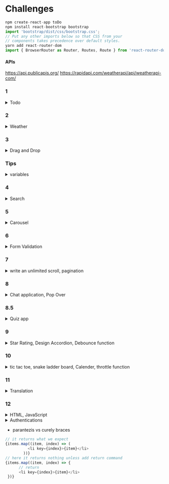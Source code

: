 


# Challenges

```javascript
npm create-react-app toDo
npm install react-bootstrap bootstrap
import 'bootstrap/dist/css/bootstrap.css';
// Put any other imports below so that CSS from your
// components takes precedence over default styles.
yarn add react-router-dom
import { BrowserRouter as Router, Routes, Route } from 'react-router-dom';
```

#### APIs
https://api.publicapis.org/
https://rapidapi.com/weatherapi/api/weatherapi-com/


### 1 
<details>
  <summary>  Todo  </summary> 

- Need two satates, input and todo lists.
- `<input />` with handleon change to set input
- button to add todo to the list using using accumolate operator as

```javascript
const handleAddTodo = () => {
  setTodo([...todo, { text: input, completed: false }]);
};

 const handleCheck = (index) => {
    console.log(index);
    const newTodo = [...todo];
    newTodo[index].isCompleted = !newTodo[index].isCompleted;
    setTodo(newTodo);
  };

 style={{textDecoration: element.isCompleted ? "line-through" : ""}}
```

- `return ()` includes an array read through

```javascript
todo.map((item, index)=>{ return ( )})
<li key={index}>
```

- set syle if not completed

```javascript
 <span
              style={{
                textDecoration: item.completed ? "line-through" : "underline"
              }}
              onClick={(_) => handleCompleteTodo(index)}
            >
```

- handleCompleteTodo is the one to change the complete task
  `newTodo[index].completed = !newTodo[index].completed;`

- add delete button to handle as `newTodo.splice(index, 1)`
</details>

### 2 
<details>
  <summary>  Weather  </summary> 
- Show the weather, set interval to hit endpoint
- UseEffect to fetch data, response includes data, status in json // no need to parse.json(response)
- setWeather useState to manage response
- return is conditional

```javascript
return (
  <div>
    {weatherData ? (
      <>
        <h1>{weatherData.location.name}</h1>
        <p>Description: {weatherData.curren.temp_c} C</p>
      </>
    ) : (
      <p>Loading weather data...</p>
    )}
  </div>
);
```

- Use axios to fetch

```javascript
await axios.get(apiUrl);
await axios.post(apiUrl, payload, { header });
```
</details>

### 3 
<details>
  <summary>  Drag and Drop  </summary> 
* first add `onDragOver` on items and the zone you want to drop to call anonymouse function prevent event default 
*  `dragable` built in tag to identify which object is dragable
*  `onDragStart` built in function to trigger a function using anonymouse function 
*  `onDrop` built in tag, to handle when drop over
*  On each event, we have event handlers to set states. State are array of items. to accumulate or remove 
*  On return is a map go over an array of items and display them, below can usefull when wants to delete an item
```javascript
 event.dataTransfer.setData('text/plain', index);
index = event.dataTransfer.getData('text/plain');
```
</details>

### Tips
<details>
  <summary> variables  </summary> 

#### Variables

* Variable define in global scope become property of global objects
  * If browser, the global object is window (window.myvar)
  * If node, global object is the module name  (mdodule.myvar)
* `const` , `let` are block scope, `var` is function scope 

#### This
* Manualy set this to a function
  * if a function uses this inside, you can pass an object to it to be its `this`
    * `myfunction.call(person)` , person is an object, 
  * If you don't want to call object right away, bind it later call and this is there
    * `const newfunc = myfunction.bind(person)`
  * If you want another object, you can use  `apply` instead of call



##### Spread Operator

- The spread operator is a powerful feature in JavaScript that simplifies working with arrays, objects, and function arguments by providing a concise and flexible syntax for expanding iterable values into individual elements.

* Flatten nested Javascript Array without using Array.prototype.flat()

##### Shallow vs deep Copy

-  Modifying the copied object affect the original object. To create independent copies of objects, you need to use appropriate techniques like
   - spread operators for shallow copies `[...arr]` , `{...obj}` or deep copies like `Object.assign()`, `JSON.parse(JSON.stringify())`
- Create a new object, the new object or array will have its own references to the same values as the original. But the nested values are unchanged, if you want all nesged values cahnge then use deep copy

```javascript
// Shallow copy of an array
const originalArray = [1, 2, 3];
const copiedArray = [...originalArray];
// deep copay or use lodash.cloneDeep
const deepCopiedArray = JSON.parse(JSON.stringify(array));
```
* https://api.github.com/
* https://api.github.com/search/issues?q={query}
  {&page,per_page,sort,order}
* https://api.github.com/users/openai/repos
* https://developers.thecatapi.com/view-account/ylX4blBYT9FaoVd6OhvR?report=FJkYOq9tW

#### 
```javascript
export default function search() {
// above is wrong, correct it 
export default function Search() {
```
* Accumulate states, we can update using setState as below
```javascript
setDropZoneItems((prevItems) => [...prevItems, draggedItem]);
```
* Map either put return with { } or use ().
* below print nothing, need uncomment `return` or remove`{}` and replace with `()`
```javascript
  {dropedItems && dropedItems.map((item) => 
  //return
             { // (
               <div key={item}>
                    
                     {item}    
                    
                </div>
             } // )
            
        )}
```

### Clean up function


* It performs when the component unmounts or when the dependencies changed
* It is useful for canceling subscriptions, clearing timers, or releasing any resources.
* return a function inside useEffect is cleanup function. One common clean up is return cancel axios to cancel request
```javascript
// on top
  useEffect(() => {
    const source = axios.CancelToken.source();
  .
  .
  .
    return () => {
        // Cancel the ongoing request
        source.cancel("Request canceled by cleanup");
    };
```


#### State Value
* If you update the state value directly and try to use setState with that not working! React can't recognize any change on object since it checks shallow copy. So to solve it you always need to make a copy shallow of the state, update it and then use it to set 
```javascript
const [anystate, setAnystate] = useState([])

anystate.push(1)
setAnyState(anystate) // not changing 

newvar = [...anystate]
newwar.push(1)
setAnyState(newvar) // works
```

### Test Async/Await

* `async` words just tell compiler that this function return a promise, so it wrapped it with a resolved promise
* Function body executes synchronously until it sees `await`. So it waits until the promise is resolved and controlled back to the place when `async` function was called and continue to execute the rest of codes
* When reached to the end of function, caller back to resolve the promise.
```javascript
 (async function(){
            console.log("before")
            const result = await axios.request(options)
            console.log("after")
            console.log(result)
        })();
  console.log("continue to the end of code")
// result
before
continue to the end of code
after 
result
```
* Remove await, which allows to go over next line without doing execution as async

```javascript
 (async function(){
            console.log("before")
            const result = axios.request(options)
            console.log("after")
            console.log(result)
        })();
  console.log("ss")
// result
before
after 
result(a promise)
ss
```
* Race between promise and I/o. To test that I added one setTimeout, as you see the result saying I/O is always on priority compare to promise queues. 

```javascript
    (async function(){
            console.log("before")
            const result = await axios.request(options)
            console.log("after")
            console.log(result)
        })();
        setTimeout(() => {
            console.log("from time out") 
        }, 0);
        console.log("continue to the end of code")
   
    })
// result
before
continue to the end of code
from time out
after 
result

```

</details>

### 4
<details>
  <summary> Search  </summary> 

* connect to github and search users
```javascript
// a good example of fetch data
  useEffect(() => {
    const fetchData = async () => {
      try {
        const response = await fetch('https://api.example.com/data');
        if (!response.ok) {
          throw new Error('Failed to fetch data');
        }
        const data = await response.json();
        setData(data);
      } catch (error) {
        setError(error.message);
      } finally {
        setIsLoading(false);
      }
    };

    fetchData();
  }, []);
```
* To handle search
```javascript
 const handleKeyDown = (e) => {
    e.preventDefault();
    const input = e.target.value;
    let selectedUsers = [];
    users.forEach((user) => {
      if (user.toLowerCase().includes(input)) {
        selectedUsers.push(user);
      }
    });
    setSearch(selectedUsers);
  };

```
</details>

### 5
<details>
  <summary> Carousel </summary> 
Carousel: Create a carousel component that displays a set of images or content and allows users to navigate between them using buttons or swipe gestures. This exercise tests your knowledge of React component lifecycle methods, event handling, and handling state transitions.
</details>

### 6 
<details>
  <summary> Form Validation </summary> 

* Form Validation: Create a form with various input fields and implement validation logic to ensure that the data entered by the user meets certain criteria. This exercise evaluates your ability to manage form state, handle user input, and display validation errors.
</details>

### 7
<details>
  <summary> write an unlimited scroll, pagination </summary> 

Pagination: Implement a pagination component that fetches data from an API and displays it in paginated form, allowing users to navigate through the pages. This exercise examines your ability to manage state, handle API pagination, and render data dynamically.

</details>

### 8
<details>
  <summary> Chat application, Pop Over </summary>

* Chat Application: Develop a real-time chat application where users can join chat rooms, send messages, and view the messages in real-time. This exercise examines your knowledge of React's lifecycle methods, working with websockets or real-time communication libraries, and managing state updates across multiple users.
</details>

### 8.5
<details>
  <summary> Quiz app </summary>

* Quiz Application: Create a quiz application that presents a set of questions, tracks user answers, and provides feedback on the results. This exercise evaluates your ability to manage application state, handle user interactions, and dynamically render content based on data.
</details>

### 9
<details>
  <summary> Star Rating, Design Accordion,  Debounce function  </summary>


</details>

### 10
<details>
  <summary> tic tac toe, snake ladder board, Calender, throttle function   </summary>


</details>

### 11
<details>
  <summary> Translation  </summary>

* 
</details>

### 12
<details>
  <summary> HTML, JavaScript  </summary>

* Implement accordion, form sort, validation based using javascript html 

### Only JS

* two3pointer
* fastSlow pointer
* slidingShow


#### Document vs Window
* Window represent javascript object in each browser or tab, variables and functions with no scope are global
```javascript
window.alert() is same as alert()
// navigation or new url
window.open()

setTimeout()
setInterval()
```
* Window object provides event listeners for browser events, `window.onload` `window.onresize` 
* `Document` represent HTML object. It is a property of window object. 
* Dom Manipulation like `document.getElementById()`, `document.createElement()` 
* Dom selection: like `document.querySelector()` 
* Styling: document object allow to styl like `document.body.style `
* Event Handling: DOM provides event listeners such as `document.onclick` 
* Form Handling: allow to interact with forms, like form and submit. 


### Event Listener

* `target element` One you want to attach event listener to it using `document.getElementById() or document.querySelector().`
* `event type`  This is a string that specifies the type of event you want to listen for, such as `click`, `keydown`, `submit`
* `event handler` this can handle the event 
```javascript
const myButton = document.getElementById('myButton');

function handleClick(event) {
  console.log('Button clicked!');
  // Additional code here...
}

myButton.addEventListener('click', handleClick);
```
* This is toggle use 
```javascript
const listItems = document.querySelectorAll('ul li');
    listItems.forEach(item => {
      item.addEventListener('click', () => {
        item.classList.toggle('highlight');
      });
```
* In React the job of `Babel` is translate JSX to JS which is javascript format. 

</details>

<details>
  <summary> Authentications  </summary> 

###### JWT
* `JWT` is unique string that we give to users when they login, they use this token to verify their authenticity, it is encoded based on 64
* JWT has 3 parts, it is based on 
  * header: tells type and sign in algos 
  * payload: Includes basic informaiton like email, name, profile infos
  * signiture: To prove the authenticity of the data, it is created by header and payload using secret key. 
* Anyone can see data but can't change the JWT unless they have secret keys
* JWTs are stateless, it means whatever they need are inside tokens
* There is no regenerate token so if it is expire user needs to create new ones

* `localstorage`  
  * is persistent and can be accessed across different tabs and windows, so be cautious about the type and amount of data you store to prevent data leakage or potential security risks
  * after close browser data is still there
  * 5-10 MB
  * Isolate to a domain -> security risk
  * Not cleared automatically and not send to server on each request automatically
  * Cached or offline data to improve application performance
  * User-generated content or drafts
  * Large datasets or resources that can be loaded locally to reduce server requests.

* `cookies`
  * 4kb
  * send to server on each request automatically -> security risk
  * can set expiration data
  * access among different browsing devices
  * Dont save sensitive info in it
  * has limited of 20-25 
  * User session tokens, authentication-related, language preference, themes 
  * User preferences or settings that need to persist across sessions.

* `sessionStorage`
  *  is scoped to the current tab or window and is cleared when the tab or window is closed.
  * data is available only on one tab and not share with other tabs/windows
  * 5-10MB
  * Not sent on each HTTP request to server
  * When tab close it is gone
  * Not good for long term data
  * Shopping cart or form data during
  

* No sensitive data at sessionStorage, or localStorage.
  

#### User Cycle using token
* User login in successfully
* Service use secret key to generate token
* Server send token to the user
* FE store token in cookies, sessions,local storage
  * each one has its own pros and cons
* Whenever user wants to send any other request, they send JWT along with request
```javascript
//header 
Authorization: 'bearer 9843hfoihfoahyfehfoehoewhohefo'
```
* Server verify the token

#### Signing vs Encrypting
* Siging make sure the data is not tamper
* Encrypting can even hide the actual data of payload from being seen

</details>

* parantezis vs curely braces 
```javascript
// it returns what we expect
{items.map((item, index) => (
          <li key={index}>{item}</li>
        ))}
// here it returns nothing unless add return command
{items.map((item, index) => {
      // return
      <li key={index}>{item}</li>
 })}
```

